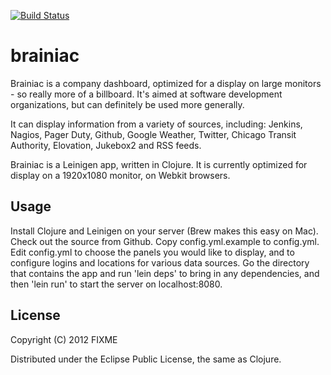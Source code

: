 [![Build Status](https://secure.travis-ci.org/cmonty/brainiac.png)](http://travis-ci.org/cmonty/brainiac)
# brainiac

Brainiac is a company dashboard, optimized for a display on large monitors - so really more of a billboard. It's aimed at software development organizations, but can definitely be used more generally. 

It can display information from a variety of sources, including: Jenkins, Nagios, Pager Duty, Github, Google Weather, Twitter, Chicago Transit Authority, Elovation, Jukebox2 and RSS feeds. 

Brainiac is a Leinigen app, written in Clojure. It is currently optimized for display on a 1920x1080 monitor, on Webkit browsers.

## Usage

Install Clojure and Leinigen on your server (Brew makes this easy on Mac). Check out the source from Github. Copy config.yml.example to config.yml. Edit config.yml to choose the panels you would like to display, and to configure logins and locations for various data sources. Go the directory that contains the app and run 'lein deps' to bring in any dependencies, and then 'lein run' to start the server on localhost:8080.

## License

Copyright (C) 2012 FIXME

Distributed under the Eclipse Public License, the same as Clojure.
